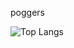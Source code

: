 poggers

![Top Langs](https://github-readme-stats.vercel.app/api/top-langs/?username=CharalambosIoannou&theme=tokyonight)
